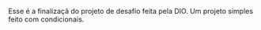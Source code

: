 Esse é a finalizaçã do projeto de desafio feita pela DIO. Um projeto simples feito com condicionais.
